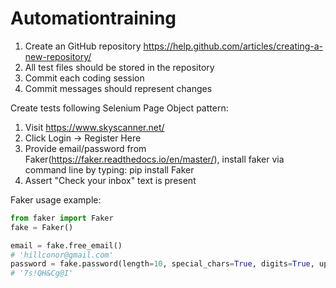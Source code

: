 # Automationtraining


1. Create an GitHub repository https://help.github.com/articles/creating-a-new-repository/
2. All test files should be stored in the repository
3. Commit each coding session
4. Commit messages should represent changes


Create tests following Selenium Page Object pattern:

1. Visit https://www.skyscanner.net/
2. Click Login -> Register Here
3. Provide email/password from Faker(https://faker.readthedocs.io/en/master/), install faker via command line by typing: pip install Faker
4. Assert "Check your inbox" text is present

Faker usage example:

```Python
from faker import Faker
fake = Faker()

email = fake.free_email()
# 'hillconor@gmail.com'
password = fake.password(length=10, special_chars=True, digits=True, upper_case=True, lower_case=True)
# '7s!QH&Cg@I'
```




